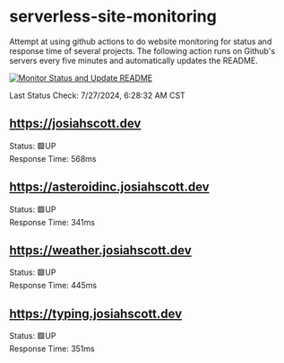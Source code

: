 # serverless-site-monitoring
Attempt at using github actions to do website monitoring for status and response time of several projects. The following action runs on Github's servers every five minutes and automatically updates the README.  

[![Monitor Status and Update README](https://github.com/JosiahSco/serverless-site-monitoring/actions/workflows/monitor.yaml/badge.svg)](https://github.com/JosiahSco/serverless-site-monitoring/actions/workflows/monitor.yaml)

Last Status Check: 7/27/2024, 6:28:32 AM CST

## https://josiahscott.dev
Status: 🟩UP  
Response Time: 568ms

## https://asteroidinc.josiahscott.dev
Status: 🟩UP  
Response Time: 341ms

## https://weather.josiahscott.dev
Status: 🟩UP  
Response Time: 445ms

## https://typing.josiahscott.dev
Status: 🟩UP  
Response Time: 351ms


